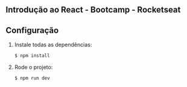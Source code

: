 ## Introdução ao React - Bootcamp - Rocketseat

## Configuração

1. Instale todas as dependências:

	```sh
	$ npm install
	```
  
2. Rode o projeto:

	```sh
	$ npm run dev
